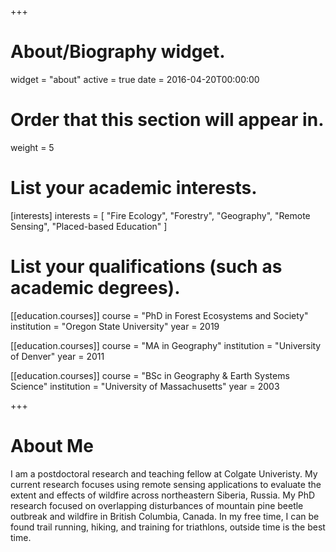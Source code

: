 +++
# About/Biography widget.
widget = "about"
active = true
date = 2016-04-20T00:00:00

# Order that this section will appear in.
weight = 5

# List your academic interests.
[interests]
  interests = [
    "Fire Ecology",
    "Forestry",
    "Geography",
    "Remote Sensing",
    "Placed-based Education"
  ]


# List your qualifications (such as academic degrees).
[[education.courses]]
  course = "PhD in Forest Ecosystems and Society"
  institution = "Oregon State University"
  year = 2019

[[education.courses]]
  course = "MA in Geography"
  institution = "University of Denver"
  year = 2011

[[education.courses]]
  course = "BSc in Geography & Earth Systems Science"
  institution = "University of Massachusetts"
  year = 2003
 
+++

# About Me

I am a postdoctoral research and teaching fellow at Colgate Univeristy. My current research focuses using remote sensing applications to evaluate the extent and effects of wildfire across northeastern Siberia, Russia. My PhD research focused on overlapping disturbances of mountain pine beetle outbreak and wildfire in British Columbia, Canada. In my free time, I can be found trail running, hiking, and training for triathlons, outside time is the best time.

